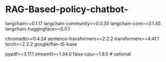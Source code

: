 # RAG-Based-policy-chatbot-
langchain>=0.1.17
langchain-community>=0.0.30
langchain-core>=0.1.45
langchain-huggingface>=0.0.1

chromadb>=0.4.24
sentence-transformers>=2.2.2
transformers>=4.41.1
torch>=2.2.2
google/flan-t5-base

pypdf>=3.17.1
streamlit>=1.34.0
faiss-cpu>=1.8.0  # optional
